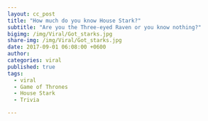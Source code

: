 ```yaml
---
layout: cc_post  
title: "How much do you know House Stark?"
subtitle: "Are you the Three-eyed Raven or you know nothing?"
bigimg: /img/Viral/Got_starks.jpg
share-img: /img/Viral/Got_starks.jpg
date: 2017-09-01 06:08:00 +0600
author:
categories: viral
published: true
tags:
  - viral
  - Game of Thrones
  - House Stark
  - Trivia

---
```



<script>(function(d,s,id){var js,fjs=d.getElementsByTagName(s)[0];if(d.getElementById(id))return;js=d.createElement(s);js.id=id;js.src='https://embed.playbuzz.com/sdk.js';fjs.parentNode.insertBefore(js,fjs);}(document,'script','playbuzz-sdk'));</script>
<div class="playbuzz" data-id="312a775b-6c1d-44e6-8acc-5cd787b9a518" data-show-share="false" data-show-info="false" data-comments="false"></div>
